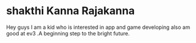 # shakthi Kanna Rajakanna
Hey guys I am a kid who is interested in app and game developing also am good at ev3 .A beginning step to the bright future.
